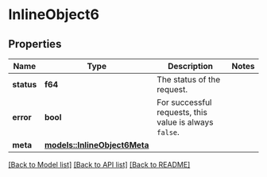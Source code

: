 # InlineObject6

## Properties

Name | Type | Description | Notes
------------ | ------------- | ------------- | -------------
**status** | **f64** | The status of the request. | 
**error** | **bool** | For successful requests, this value is always `false`. | 
**meta** | [**models::InlineObject6Meta**](inline_object_6_meta.md) |  | 

[[Back to Model list]](../README.md#documentation-for-models) [[Back to API list]](../README.md#documentation-for-api-endpoints) [[Back to README]](../README.md)


